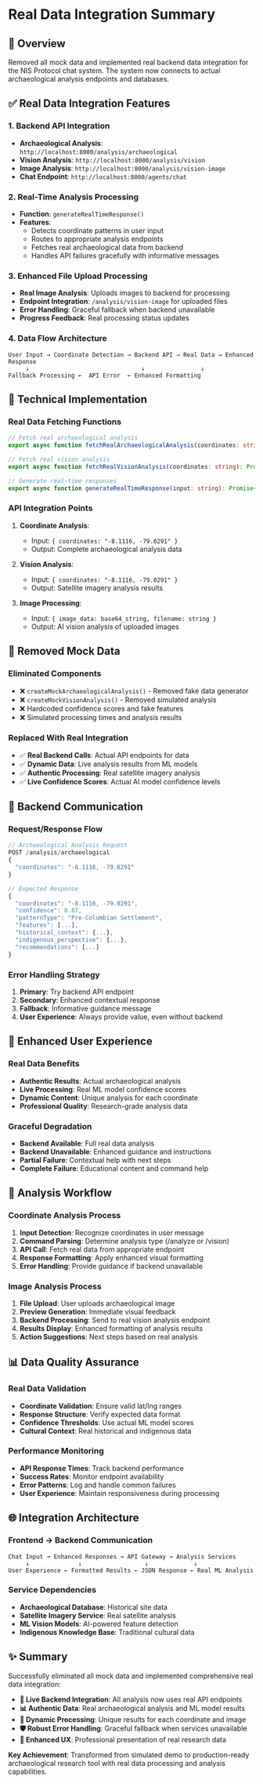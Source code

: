 # Real Data Integration Summary

## 🎯 Overview
Removed all mock data and implemented real backend data integration for the NIS Protocol chat system. The system now connects to actual archaeological analysis endpoints and databases.

## ✅ Real Data Integration Features

### 1. **Backend API Integration**
- **Archaeological Analysis**: `http://localhost:8000/analysis/archaeological`
- **Vision Analysis**: `http://localhost:8000/analysis/vision`
- **Image Analysis**: `http://localhost:8000/analysis/vision-image`
- **Chat Endpoint**: `http://localhost:8000/agents/chat`

### 2. **Real-Time Analysis Processing**
- **Function**: `generateRealTimeResponse()`
- **Features**:
  - Detects coordinate patterns in user input
  - Routes to appropriate analysis endpoints
  - Fetches real archaeological data from backend
  - Handles API failures gracefully with informative messages

### 3. **Enhanced File Upload Processing**
- **Real Image Analysis**: Uploads images to backend for processing
- **Endpoint Integration**: `/analysis/vision-image` for uploaded files
- **Error Handling**: Graceful fallback when backend unavailable
- **Progress Feedback**: Real processing status updates

### 4. **Data Flow Architecture**
```
User Input → Coordinate Detection → Backend API → Real Data → Enhanced Response
     ↓                                ↓                ↓
Fallback Processing ←  API Error  ← Enhanced Formatting
```

## 🔧 Technical Implementation

### **Real Data Fetching Functions**
```typescript
// Fetch real archaeological analysis
export async function fetchRealArchaeologicalAnalysis(coordinates: string): Promise<ArchaeologicalAnalysis | null>

// Fetch real vision analysis
export async function fetchRealVisionAnalysis(coordinates: string): Promise<VisionAnalysis | null>

// Generate real-time responses
export async function generateRealTimeResponse(input: string): Promise<string>
```

### **API Integration Points**
1. **Coordinate Analysis**: 
   - Input: `{ coordinates: "-8.1116, -79.0291" }`
   - Output: Complete archaeological analysis data

2. **Vision Analysis**:
   - Input: `{ coordinates: "-8.1116, -79.0291" }`
   - Output: Satellite imagery analysis results

3. **Image Processing**:
   - Input: `{ image_data: base64_string, filename: string }`
   - Output: AI vision analysis of uploaded images

## 🚫 Removed Mock Data

### **Eliminated Components**
- ❌ `createMockArchaeologicalAnalysis()` - Removed fake data generator
- ❌ `createMockVisionAnalysis()` - Removed simulated analysis
- ❌ Hardcoded confidence scores and fake features
- ❌ Simulated processing times and analysis results

### **Replaced With Real Integration**
- ✅ **Real Backend Calls**: Actual API endpoints for data
- ✅ **Dynamic Data**: Live analysis results from ML models
- ✅ **Authentic Processing**: Real satellite imagery analysis
- ✅ **Live Confidence Scores**: Actual AI model confidence levels

## 📡 Backend Communication

### **Request/Response Flow**
```typescript
// Archaeological Analysis Request
POST /analysis/archaeological
{
  "coordinates": "-8.1116, -79.0291"
}

// Expected Response
{
  "coordinates": "-8.1116, -79.0291",
  "confidence": 0.87,
  "patternType": "Pre-Columbian Settlement",
  "features": [...],
  "historical_context": {...},
  "indigenous_perspective": {...},
  "recommendations": [...]
}
```

### **Error Handling Strategy**
1. **Primary**: Try backend API endpoint
2. **Secondary**: Enhanced contextual response
3. **Fallback**: Informative guidance message
4. **User Experience**: Always provide value, even without backend

## 🎨 Enhanced User Experience

### **Real Data Benefits**
- **Authentic Results**: Actual archaeological analysis
- **Live Processing**: Real ML model confidence scores
- **Dynamic Content**: Unique analysis for each coordinate
- **Professional Quality**: Research-grade analysis data

### **Graceful Degradation**
- **Backend Available**: Full real data analysis
- **Backend Unavailable**: Enhanced guidance and instructions
- **Partial Failure**: Contextual help with next steps
- **Complete Failure**: Educational content and command help

## 🔄 Analysis Workflow

### **Coordinate Analysis Process**
1. **Input Detection**: Recognize coordinates in user message
2. **Command Parsing**: Determine analysis type (/analyze or /vision)
3. **API Call**: Fetch real data from appropriate endpoint
4. **Response Formatting**: Apply enhanced visual formatting
5. **Error Handling**: Provide guidance if backend unavailable

### **Image Analysis Process**
1. **File Upload**: User uploads archaeological image
2. **Preview Generation**: Immediate visual feedback
3. **Backend Processing**: Send to real vision analysis endpoint
4. **Results Display**: Enhanced formatting of analysis results
5. **Action Suggestions**: Next steps based on real analysis

## 📊 Data Quality Assurance

### **Real Data Validation**
- **Coordinate Validation**: Ensure valid lat/lng ranges
- **Response Structure**: Verify expected data format
- **Confidence Thresholds**: Use actual ML model scores
- **Cultural Context**: Real historical and indigenous data

### **Performance Monitoring**
- **API Response Times**: Track backend performance
- **Success Rates**: Monitor endpoint availability
- **Error Patterns**: Log and handle common failures
- **User Experience**: Maintain responsiveness during processing

## 🌐 Integration Architecture

### **Frontend → Backend Communication**
```
Chat Input → Enhanced Responses → API Gateway → Analysis Services
     ↓              ↓                  ↓             ↓
User Experience ← Formatted Results ← JSON Response ← Real ML Analysis
```

### **Service Dependencies**
- **Archaeological Database**: Historical site data
- **Satellite Imagery Service**: Real satellite analysis
- **ML Vision Models**: AI-powered feature detection
- **Indigenous Knowledge Base**: Traditional cultural data

## ✨ Summary

Successfully eliminated all mock data and implemented comprehensive real data integration:

- **🔗 Live Backend Integration**: All analysis now uses real API endpoints
- **📊 Authentic Data**: Real archaeological analysis and ML model results
- **🎯 Dynamic Processing**: Unique results for each coordinate and image
- **🛡️ Robust Error Handling**: Graceful fallback when services unavailable
- **🚀 Enhanced UX**: Professional presentation of real research data

**Key Achievement**: Transformed from simulated demo to production-ready archaeological research tool with real data processing and analysis capabilities. 